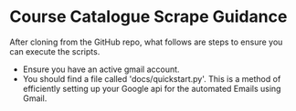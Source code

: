 # Course Catalogue Scrape Guidance

After cloning from the GitHub repo, what follows are steps to ensure you can
execute the scripts.

* Ensure you have an active gmail account.
* You should find a file called 'docs/quickstart.py'. This is a method of
efficiently setting up your Google api for the automated Emails using Gmail. 